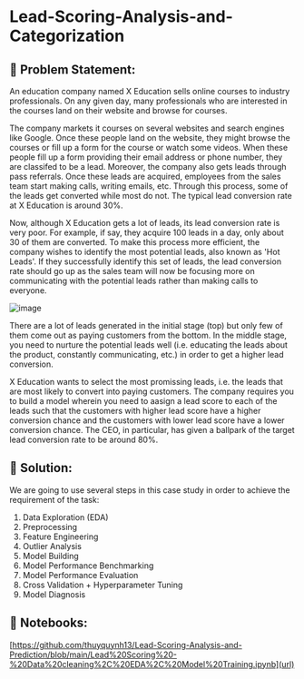 # Lead-Scoring-Analysis-and-Categorization

## 📌 Problem Statement:
An education company named X Education sells online courses to industry professionals. On any given day, many professionals who are interested in the courses land on their website and browse for courses.

The company markets it courses on several websites and search engines like Google. Once these people land on the website, they might browse the courses or fill up a form for the course or watch some videos. When these people fill up a form providing their email address or phone number, they are classifed to be a lead. Moreover, the company also gets leads through pass referrals. Once these leads are acquired, employees from the sales team start making calls, writing emails, etc. Through this process, some of the leads get converted while most do not. The typical lead conversion rate at X Education is around 30%.

Now, although X Education gets a lot of leads, its lead conversion rate is very poor. For example, if say, they acquire 100 leads in a day, only about 30 of them are converted. To make this process more efficient, the company wishes to identify the most potential leads, also known as 'Hot Leads'. If they successfully identify this set of leads, the lead conversion rate should go up as the sales team will now be focusing more on communicating with the potential leads rather than making calls to everyone.

![image](https://github.com/thuyquynh13/Lead-Scoring-Analysis-and-Prediction/assets/156582328/a19426a2-4d1f-4912-b87b-ad28cbca3989)

There are a lot of leads generated in the initial stage (top) but only few of them come out as paying customers from the bottom. In the middle stage, you need to nurture the potential leads well (i.e. educating the leads about the product, constantly communicating, etc.) in order to get a higher lead conversion.

X Education wants to select the most promissing leads, i.e. the leads that are most likely to convert into paying customers. The company requires you to build a model wherein you need to aasign a lead score to each of the leads such that the customers with higher lead score have a higher conversion chance and the customers with lower lead score have a lower conversion chance. The CEO, in particular, has given a ballpark of the target lead conversion rate to be around 80%.

## 🎯 Solution:
We are going to use several steps in this case study in order to achieve the requirement of the task:
1. Data Exploration (EDA)
2. Preprocessing
3. Feature Engineering
4. Outlier Analysis
5. Model Building
6. Model Performance Benchmarking
7. Model Performance Evaluation
8. Cross Validation + Hyperparameter Tuning
9. Model Diagnosis

## 📝 Notebooks:
[https://github.com/thuyquynh13/Lead-Scoring-Analysis-and-Prediction/blob/main/Lead%20Scoring%20-%20Data%20cleaning%2C%20EDA%2C%20Model%20Training.ipynb](url)
